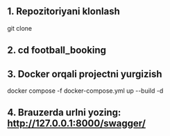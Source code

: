 ## 1. Repozitoriyani klonlash
git clone <repository-url>
## 2. cd football_booking
## 3. Docker orqali projectni yurgizish
docker compose -f docker-compose.yml up --build -d
## 4. Brauzerda urlni yozing: http://127.0.0.1:8000/swagger/